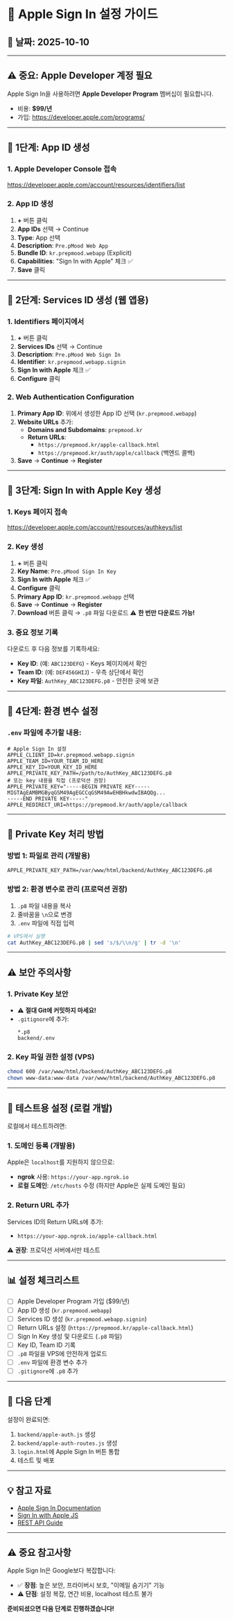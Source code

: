 # 🍎 Apple Sign In 설정 가이드

## 📅 날짜: 2025-10-10

---

## ⚠️ 중요: Apple Developer 계정 필요

Apple Sign In을 사용하려면 **Apple Developer Program** 멤버십이 필요합니다.
- 비용: **$99/년**
- 가입: https://developer.apple.com/programs/

---

## 🔧 1단계: App ID 생성

### 1. Apple Developer Console 접속
https://developer.apple.com/account/resources/identifiers/list

### 2. App ID 생성
1. **+** 버튼 클릭
2. **App IDs** 선택 → Continue
3. **Type**: App 선택
4. **Description**: `Pre.pMood Web App`
5. **Bundle ID**: `kr.prepmood.webapp` (Explicit)
6. **Capabilities**: "Sign In with Apple" 체크 ✅
7. **Save** 클릭

---

## 🔧 2단계: Services ID 생성 (웹 앱용)

### 1. Identifiers 페이지에서
1. **+** 버튼 클릭
2. **Services IDs** 선택 → Continue
3. **Description**: `Pre.pMood Web Sign In`
4. **Identifier**: `kr.prepmood.webapp.signin`
5. **Sign In with Apple** 체크 ✅
6. **Configure** 클릭

### 2. Web Authentication Configuration
1. **Primary App ID**: 위에서 생성한 App ID 선택 (`kr.prepmood.webapp`)
2. **Website URLs** 추가:
   - **Domains and Subdomains**: `prepmood.kr`
   - **Return URLs**: 
     - `https://prepmood.kr/apple-callback.html`
     - `https://prepmood.kr/auth/apple/callback` (백엔드 콜백)
3. **Save** → **Continue** → **Register**

---

## 🔧 3단계: Sign In with Apple Key 생성

### 1. Keys 페이지 접속
https://developer.apple.com/account/resources/authkeys/list

### 2. Key 생성
1. **+** 버튼 클릭
2. **Key Name**: `Pre.pMood Sign In Key`
3. **Sign In with Apple** 체크 ✅
4. **Configure** 클릭
5. **Primary App ID**: `kr.prepmood.webapp` 선택
6. **Save** → **Continue** → **Register**
7. **Download** 버튼 클릭 → `.p8` 파일 다운로드 ⚠️ **한 번만 다운로드 가능!**

### 3. 중요 정보 기록
다운로드 후 다음 정보를 기록하세요:
- **Key ID**: (예: `ABC123DEFG`) - Keys 페이지에서 확인
- **Team ID**: (예: `DEF456GHIJ`) - 우측 상단에서 확인
- **Key 파일**: `AuthKey_ABC123DEFG.p8` - 안전한 곳에 보관

---

## 📝 4단계: 환경 변수 설정

### `.env` 파일에 추가할 내용:

```env
# Apple Sign In 설정
APPLE_CLIENT_ID=kr.prepmood.webapp.signin
APPLE_TEAM_ID=YOUR_TEAM_ID_HERE
APPLE_KEY_ID=YOUR_KEY_ID_HERE
APPLE_PRIVATE_KEY_PATH=/path/to/AuthKey_ABC123DEFG.p8
# 또는 key 내용을 직접 (프로덕션 권장)
APPLE_PRIVATE_KEY="-----BEGIN PRIVATE KEY-----
MIGTAgEAMBMGByqGSM49AgEGCCqGSM49AwEHBHkwdwIBAQQg...
-----END PRIVATE KEY-----"
APPLE_REDIRECT_URI=https://prepmood.kr/auth/apple/callback
```

---

## 🔑 Private Key 처리 방법

### 방법 1: 파일로 관리 (개발용)
```env
APPLE_PRIVATE_KEY_PATH=/var/www/html/backend/AuthKey_ABC123DEFG.p8
```

### 방법 2: 환경 변수로 관리 (프로덕션 권장)
1. `.p8` 파일 내용을 복사
2. 줄바꿈을 `\n`으로 변경
3. `.env` 파일에 직접 입력

```bash
# VPS에서 실행
cat AuthKey_ABC123DEFG.p8 | sed 's/$/\\n/g' | tr -d '\n'
```

---

## ⚠️ 보안 주의사항

### 1. Private Key 보안
- ⚠️ **절대 Git에 커밋하지 마세요!**
- `.gitignore`에 추가:
  ```
  *.p8
  backend/.env
  ```

### 2. Key 파일 권한 설정 (VPS)
```bash
chmod 600 /var/www/html/backend/AuthKey_ABC123DEFG.p8
chown www-data:www-data /var/www/html/backend/AuthKey_ABC123DEFG.p8
```

---

## 🧪 테스트용 설정 (로컬 개발)

로컬에서 테스트하려면:

### 1. 도메인 등록 (개발용)
Apple은 `localhost`를 지원하지 않으므로:
- **ngrok** 사용: `https://your-app.ngrok.io`
- **로컬 도메인**: `/etc/hosts` 수정 (하지만 Apple은 실제 도메인 필요)

### 2. Return URL 추가
Services ID의 Return URLs에 추가:
- `https://your-app.ngrok.io/apple-callback.html`

⚠️ **권장**: 프로덕션 서버에서만 테스트

---

## 📊 설정 체크리스트

- [ ] Apple Developer Program 가입 ($99/년)
- [ ] App ID 생성 (`kr.prepmood.webapp`)
- [ ] Services ID 생성 (`kr.prepmood.webapp.signin`)
- [ ] Return URLs 설정 (`https://prepmood.kr/apple-callback.html`)
- [ ] Sign In Key 생성 및 다운로드 (`.p8` 파일)
- [ ] Key ID, Team ID 기록
- [ ] `.p8` 파일을 VPS에 안전하게 업로드
- [ ] `.env` 파일에 환경 변수 추가
- [ ] `.gitignore`에 `.p8` 추가

---

## 🚀 다음 단계

설정이 완료되면:
1. `backend/apple-auth.js` 생성
2. `backend/apple-auth-routes.js` 생성
3. `login.html`에 Apple Sign In 버튼 통합
4. 테스트 및 배포

---

## 💡 참고 자료

- [Apple Sign In Documentation](https://developer.apple.com/documentation/sign_in_with_apple)
- [Sign In with Apple JS](https://developer.apple.com/documentation/sign_in_with_apple/sign_in_with_apple_js)
- [REST API Guide](https://developer.apple.com/documentation/sign_in_with_apple/generate_and_validate_tokens)

---

## ⚠️ 중요 참고사항

Apple Sign In은 Google보다 복잡합니다:
- ✅ **장점**: 높은 보안, 프라이버시 보호, "이메일 숨기기" 기능
- ⚠️ **단점**: 설정 복잡, 연간 비용, localhost 테스트 불가

**준비되셨으면 다음 단계로 진행하겠습니다!**




